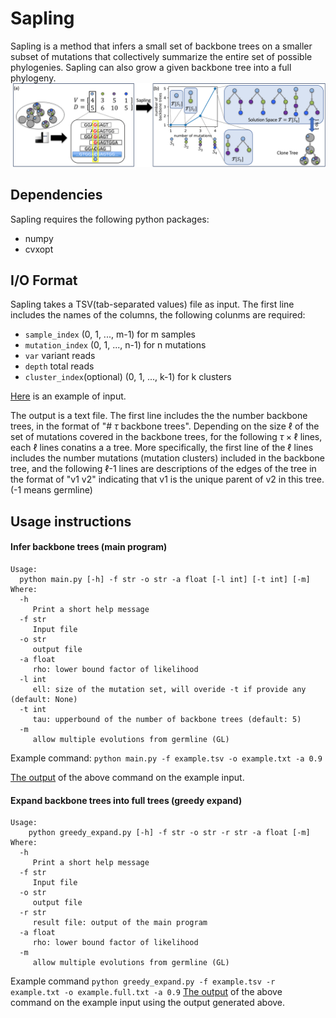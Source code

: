 # Sapling

Sapling is a method that infers a small set of backbone trees on a smaller subset of mutations that collectively summarize the entire set of possible phylogenies.
Sapling can also grow a given backbone tree into a full phylogeny.
![fig1](Figure1.png)

## Dependencies

Sapling requires the following python packages:
* numpy
* cvxopt

## I/O Format

Sapling takes a TSV(tab-separated values) file as input.
The first line includes the names of the columns, the following colunms are required:
- `sample_index` (0, 1, ..., m-1) for m samples
- `mutation_index` (0, 1, ..., n-1) for n mutations
- `var` variant reads
- `depth` total reads 
- `cluster_index`(optional) (0, 1, ..., k-1) for k clusters

[Here](example/example.tsv) is an example of input. 

The output is a text file.
The first line includes the the number backbone trees, in the format of "# $\tau$ backbone trees". Depending on the size $\ell$ of the set of mutations covered in the backbone trees, for the following $\tau \times \ell$ lines, each $\ell$ lines conatins a 
a tree.
More specifically, the first line of the $\ell$ lines includes the number mutations (mutation clusters) included in the backbone tree, and the following $\ell$-1 lines are descriptions of the edges of the tree in the format of "v1 v2" indicating that v1 is the unique parent of v2 in this tree. (-1 means germline)

## Usage instructions

#### Infer backbone trees (main program)

    Usage:
      python main.py [-h] -f str -o str -a float [-l int] [-t int] [-m]
    Where:
      -h
         Print a short help message
      -f str
         Input file
      -o str
         output file
      -a float
         rho: lower bound factor of likelihood
      -l int
         ell: size of the mutation set, will overide -t if provide any (default: None)
      -t int
         tau: upperbound of the number of backbone trees (default: 5)
      -m
         allow multiple evolutions from germline (GL)

Example command:
`python main.py -f example.tsv -o example.txt -a 0.9`

[The output](example/example.txt) of the above command on the example input.

#### Expand backbone trees into full trees (greedy expand)

    Usage:
        python greedy_expand.py [-h] -f str -o str -r str -a float [-m]
    Where:
      -h
         Print a short help message
      -f str
         Input file
      -o str
         output file
      -r str
         result file: output of the main program
      -a float
         rho: lower bound factor of likelihood
      -m
         allow multiple evolutions from germline (GL)

Example command
`python greedy_expand.py -f example.tsv -r example.txt -o example.full.txt -a 0.9`
[The output](example/example.full.txt) of the above command on the example input using the output generated above.
